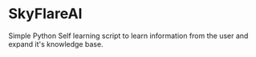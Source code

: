 # SkyFlareAI
Simple Python Self learning script to learn information from the user and expand it's knowledge base.
